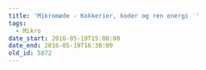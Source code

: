 ```yaml
---
title: 'Mikromøde - Kokkerier, koder og ren energi  '
tags:
  - Mikro
date_start: 2016-05-19T15:00:00
date_end: 2016-05-19T16:30:00
old_id: 5872
---
```

